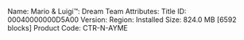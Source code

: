 Name: Mario & Luigi™: Dream Team
Attributes:
Title ID: 00040000000D5A00
Version:
Region:
Installed Size: 824.0 MB [6592 blocks]
Product Code: CTR-N-AYME
